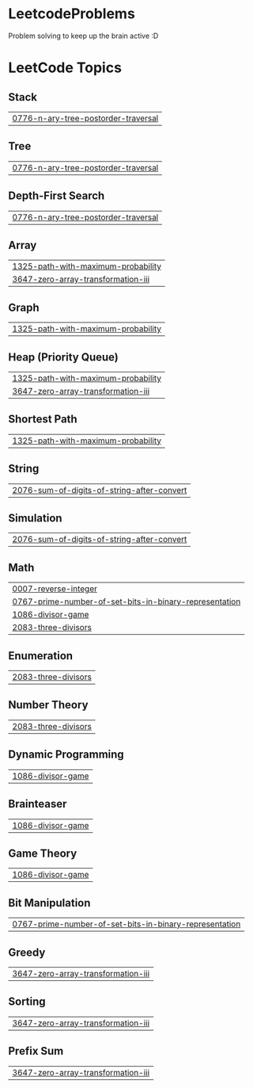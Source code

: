# LeetcodeProblems
Problem solving to keep up the brain active :D

<!---LeetCode Topics Start-->
# LeetCode Topics
## Stack
|  |
| ------- |
| [0776-n-ary-tree-postorder-traversal](https://github.com/NavinAnik/LeetcodeProblems/tree/master/0776-n-ary-tree-postorder-traversal) |
## Tree
|  |
| ------- |
| [0776-n-ary-tree-postorder-traversal](https://github.com/NavinAnik/LeetcodeProblems/tree/master/0776-n-ary-tree-postorder-traversal) |
## Depth-First Search
|  |
| ------- |
| [0776-n-ary-tree-postorder-traversal](https://github.com/NavinAnik/LeetcodeProblems/tree/master/0776-n-ary-tree-postorder-traversal) |
## Array
|  |
| ------- |
| [1325-path-with-maximum-probability](https://github.com/NavinAnik/LeetcodeProblems/tree/master/1325-path-with-maximum-probability) |
| [3647-zero-array-transformation-iii](https://github.com/NavinAnik/LeetcodeProblems/tree/master/3647-zero-array-transformation-iii) |
## Graph
|  |
| ------- |
| [1325-path-with-maximum-probability](https://github.com/NavinAnik/LeetcodeProblems/tree/master/1325-path-with-maximum-probability) |
## Heap (Priority Queue)
|  |
| ------- |
| [1325-path-with-maximum-probability](https://github.com/NavinAnik/LeetcodeProblems/tree/master/1325-path-with-maximum-probability) |
| [3647-zero-array-transformation-iii](https://github.com/NavinAnik/LeetcodeProblems/tree/master/3647-zero-array-transformation-iii) |
## Shortest Path
|  |
| ------- |
| [1325-path-with-maximum-probability](https://github.com/NavinAnik/LeetcodeProblems/tree/master/1325-path-with-maximum-probability) |
## String
|  |
| ------- |
| [2076-sum-of-digits-of-string-after-convert](https://github.com/NavinAnik/LeetcodeProblems/tree/master/2076-sum-of-digits-of-string-after-convert) |
## Simulation
|  |
| ------- |
| [2076-sum-of-digits-of-string-after-convert](https://github.com/NavinAnik/LeetcodeProblems/tree/master/2076-sum-of-digits-of-string-after-convert) |
## Math
|  |
| ------- |
| [0007-reverse-integer](https://github.com/NavinAnik/LeetcodeProblems/tree/master/0007-reverse-integer) |
| [0767-prime-number-of-set-bits-in-binary-representation](https://github.com/NavinAnik/LeetcodeProblems/tree/master/0767-prime-number-of-set-bits-in-binary-representation) |
| [1086-divisor-game](https://github.com/NavinAnik/LeetcodeProblems/tree/master/1086-divisor-game) |
| [2083-three-divisors](https://github.com/NavinAnik/LeetcodeProblems/tree/master/2083-three-divisors) |
## Enumeration
|  |
| ------- |
| [2083-three-divisors](https://github.com/NavinAnik/LeetcodeProblems/tree/master/2083-three-divisors) |
## Number Theory
|  |
| ------- |
| [2083-three-divisors](https://github.com/NavinAnik/LeetcodeProblems/tree/master/2083-three-divisors) |
## Dynamic Programming
|  |
| ------- |
| [1086-divisor-game](https://github.com/NavinAnik/LeetcodeProblems/tree/master/1086-divisor-game) |
## Brainteaser
|  |
| ------- |
| [1086-divisor-game](https://github.com/NavinAnik/LeetcodeProblems/tree/master/1086-divisor-game) |
## Game Theory
|  |
| ------- |
| [1086-divisor-game](https://github.com/NavinAnik/LeetcodeProblems/tree/master/1086-divisor-game) |
## Bit Manipulation
|  |
| ------- |
| [0767-prime-number-of-set-bits-in-binary-representation](https://github.com/NavinAnik/LeetcodeProblems/tree/master/0767-prime-number-of-set-bits-in-binary-representation) |
## Greedy
|  |
| ------- |
| [3647-zero-array-transformation-iii](https://github.com/NavinAnik/LeetcodeProblems/tree/master/3647-zero-array-transformation-iii) |
## Sorting
|  |
| ------- |
| [3647-zero-array-transformation-iii](https://github.com/NavinAnik/LeetcodeProblems/tree/master/3647-zero-array-transformation-iii) |
## Prefix Sum
|  |
| ------- |
| [3647-zero-array-transformation-iii](https://github.com/NavinAnik/LeetcodeProblems/tree/master/3647-zero-array-transformation-iii) |
<!---LeetCode Topics End-->